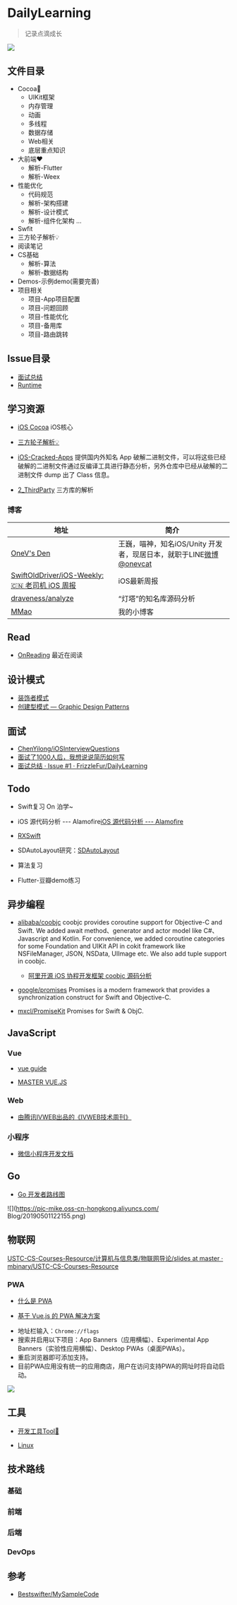 # DailyLearning

> 记录点滴成长

![](https://pic-mike.oss-cn-hongkong.aliyuncs.com/Blog/20190317165122.png)

## 文件目录

* Cocoa💎
    * UIKit框架
    * 内存管理
    * 动画
    * 多线程
    * 数据存储
    * Web相关  
    * 底层重点知识  
* 大前端❤️
    * 解析-Flutter
    * 解析-Weex
* 性能优化
    * 代码规范
    * 解析-架构搭建
    * 解析-设计模式
    * 解析-组件化架构
    ...
* Swfit
* 三方轮子解析💡 
* 阅读笔记
* CS基础
    * 解析-算法
    * 解析-数据结构
* Demos-示例demo(需要完善)
* 项目相关
    * 项目-App项目配置
    * 项目-问题回顾
    * 项目-性能优化
    * 项目-备用库
    * 项目-路由跳转

## Issue目录

* [面试总结](https://github.com/FrizzleFur/DailyLearning/issues/1)
* [Runtime](https://github.com/FrizzleFur/DailyLearning/issues/3)


## 学习资源

* [iOS Cocoa](https://github.com/FrizzleFur/DailyLearning/tree/master/1-iOSCocoa%F0%9F%92%8E) iOS核心

* [三方轮子解析💡](https://github.com/FrizzleFur/DailyLearning/tree/master/%E4%B8%89%E6%96%B9%E8%BD%AE%E5%AD%90%E8%A7%A3%E6%9E%90%F0%9F%92%A1)

* [iOS-Cracked-Apps](https://github.com/aozhimin/iOS-Cracked-Apps) 提供国内外知名 App 破解二进制文件，可以将这些已经破解的二进制文件通过反编译工具进行静态分析，另外仓库中已经从破解的二进制文件 dump 出了 Class 信息。

* [2_ThirdParty](https://github.com/coolnameismy/ios-tips/tree/master/2_ThirdParty) 三方库的解析


###  博客

地址  |  简介
---- | ----
[OneV's Den](https://onevcat.com/#blog)| 王巍，喵神，知名iOS/Unity 开发者，现居日本，就职于LINE[微博@onevcat](http://weibo.com/onevcat?from=myfollow_group)
[SwiftOldDriver/iOS-Weekly: 🇨🇳 老司机 iOS 周报](https://github.com/SwiftOldDriver/iOS-Weekly) | iOS最新周报
[draveness/analyze](https://github.com/draveness/analyze)| “灯塔”的知名库源码分析
[MMao](https://michaelmao.co) | 我的小博客

## Read

* [OnReading](https://github.com/FrizzleFur/DailyLearning/blob/master/%E9%98%85%E8%AF%BB%E7%AC%94%E8%AE%B0/OnReading.md) 最近在阅读

## 设计模式

* [装饰者模式](https://design-patterns.readthedocs.io/zh_CN/latest/structural_patterns/decorator.html)
* [创建型模式 — Graphic Design Patterns](https://design-patterns.readthedocs.io/zh_CN/latest/creational_patterns/creational.html)

## 面试

*  [ChenYilong/iOSInterviewQuestions](https://github.com/ChenYilong/iOSInterviewQuestions/blob/master/01%E3%80%8A%E6%8B%9B%E8%81%98%E4%B8%80%E4%B8%AA%E9%9D%A0%E8%B0%B1%E7%9A%84iOS%E3%80%8B%E9%9D%A2%E8%AF%95%E9%A2%98%E5%8F%82%E8%80%83%E7%AD%94%E6%A1%88/%E3%80%8A%E6%8B%9B%E8%81%98%E4%B8%80%E4%B8%AA%E9%9D%A0%E8%B0%B1%E7%9A%84iOS%E3%80%8B%E9%9D%A2%E8%AF%95%E9%A2%98%E5%8F%82%E8%80%83%E7%AD%94%E6%A1%88%EF%BC%88%E4%B8%8A%EF%BC%89.md#16-objc%E4%B8%AD%E5%90%91%E4%B8%80%E4%B8%AAnil%E5%AF%B9%E8%B1%A1%E5%8F%91%E9%80%81%E6%B6%88%E6%81%AF%E5%B0%86%E4%BC%9A%E5%8F%91%E7%94%9F%E4%BB%80%E4%B9%88)
* [面试了1000人后，我想说说简历如何写](http://m.quzhiboapp.com/#!/intro/80)
* [面试总结 · Issue #1 · FrizzleFur/DailyLearning](https://github.com/FrizzleFur/DailyLearning/issues/1)

## Todo

* Swift复习 On 泊学~

* iOS 源代码分析 --- Alamofire[iOS 源代码分析 --- Alamofire](https://github.com/draveness/analyze/blob/master/contents/Alamofire/iOS%20%E6%BA%90%E4%BB%A3%E7%A0%81%E5%88%86%E6%9E%90%20----%20Alamofire.md)
* [RXSwift](https://www.jianshu.com/nb/22809430)
* SDAutoLayout研究：[SDAutoLayout](https://github.com/gsdios/SDAutoLayout)
* 算法复习
* Flutter-豆瓣demo练习


## 异步编程

*  [alibaba/coobjc](https://github.com/alibaba/coobjc)  coobjc provides coroutine support for Objective-C and Swift. We added await method、generator and actor model like C#、Javascript and Kotlin. For convenience, we added coroutine categories for some Foundation and UIKit API in cokit framework like NSFileManager, JSON, NSData, UIImage etc. We also add tuple support in coobjc. 
    * [阿里开源 iOS 协程开发框架 coobjc 源码分析](https://mp.weixin.qq.com/s/Vy_fsn95dgag4KumpQPlTw)


*  [google/promises](https://github.com/google/promises)  Promises is a modern framework that provides a synchronization construct for Swift and Objective-C.

*  [mxcl/PromiseKit](https://github.com/mxcl/PromiseKit)  Promises for Swift & ObjC.


## JavaScript

### Vue

- [vue guide](https://vuejs.org/v2/guide/)

- [MASTER VUE.JS](https://vueschool.io/?utm_source=Vuejs.org&utm_medium=Banner&utm_campaign=Sponsored%20Banner&utm_content=V1)

### Web

* [由腾讯IVWEB出品的《IVWEB技术周刊》](https://github.com/iv-web/weekly)

### 小程序

* [微信小程序开发文档](https://www.w3cschool.cn/weixinapp/)

## Go

- [Go 开发者路线图](https://github.com/Quorafind/golang-developer-roadmap-cn)

![](https://pic-mike.oss-cn-hongkong.aliyuncs.com/  Blog/20190501122155.png)

## 物联网


[USTC-CS-Courses-Resource/计算机与信息类/物联网导论/slides at master · mbinary/USTC-CS-Courses-Resource](https://github.com/mbinary/USTC-CS-Courses-Resource/tree/master/%E8%AE%A1%E7%AE%97%E6%9C%BA%E4%B8%8E%E4%BF%A1%E6%81%AF%E7%B1%BB/%E7%89%A9%E8%81%94%E7%BD%91%E5%AF%BC%E8%AE%BA/slides)


### PWA

- [什么是 PWA](https://lavas.baidu.com/pwa)

- [基于 Vue.js 的 PWA 解决方案](https://lavas.baidu.com/`)

* 地址栏输入：`Chrome://flags`
* 搜索并启用以下项目：App Banners（应用横幅）、Experimental App Banners（实验性应用横幅）、Desktop PWAs（桌面PWAs）。
* 重启浏览器即可添加支持。
* 目前PWA应用没有统一的应用商店，用户在访问支持PWA的网址时将自动启动。

![](https://pic-mike.oss-cn-hongkong.aliyuncs.com/qiniu/15256848635235.jpg)


## 工具

* [开发工具Tool🔧](https://github.com/FrizzleFur/DailyLearning/tree/master/%E5%BC%80%E5%8F%91%E5%B7%A5%E5%85%B7Tool%F0%9F%94%A7)

* [Linux](https://github.com/FrizzleFur/DailyLearning/blob/master/%E5%BC%80%E5%8F%91%E5%B7%A5%E5%85%B7Tool%F0%9F%94%A7/Linux%E5%91%BD%E4%BB%A4%E5%AD%A6%E4%B9%A0.md)

## 技术路线

### 基础

<!--![](https://pic-mike.oss-cn-hongkong.aliyuncs.com/Blog/20190218163318.png)-->

### 前端

<!--![](https://pic-mike.oss-cn-hongkong.aliyuncs.com/Blog/20190218163505.png)
-->

### 后端

<!--![](https://pic-mike.oss-cn-hongkong.aliyuncs.com/Blog/20190218163350.png)
-->

### DevOps

<!--![](https://pic-mike.oss-cn-hongkong.aliyuncs.com/Blog/20190218163756.png)
-->

## 参考

* [Bestswifter/MySampleCode](https://github.com/bestswifter/MySampleCode)

